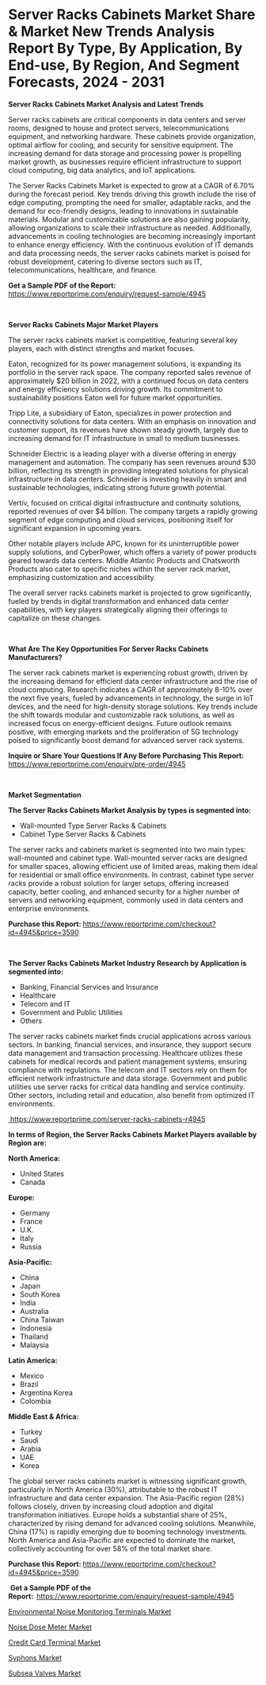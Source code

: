 <p><h1>Server Racks Cabinets Market Share & Market New Trends Analysis Report By Type, By Application, By End-use, By Region, And Segment Forecasts, 2024 - 2031</h1></p><p><strong>Server Racks Cabinets Market Analysis and Latest Trends</strong></p>
<p><p>Server racks cabinets are critical components in data centers and server rooms, designed to house and protect servers, telecommunications equipment, and networking hardware. These cabinets provide organization, optimal airflow for cooling, and security for sensitive equipment. The increasing demand for data storage and processing power is propelling market growth, as businesses require efficient infrastructure to support cloud computing, big data analytics, and IoT applications.</p><p>The Server Racks Cabinets Market is expected to grow at a CAGR of 6.70% during the forecast period. Key trends driving this growth include the rise of edge computing, prompting the need for smaller, adaptable racks, and the demand for eco-friendly designs, leading to innovations in sustainable materials. Modular and customizable solutions are also gaining popularity, allowing organizations to scale their infrastructure as needed. Additionally, advancements in cooling technologies are becoming increasingly important to enhance energy efficiency. With the continuous evolution of IT demands and data processing needs, the server racks cabinets market is poised for robust development, catering to diverse sectors such as IT, telecommunications, healthcare, and finance.</p></p>
<p><strong>Get a Sample PDF of the Report:&nbsp;</strong> <a href="https://www.reportprime.com/enquiry/request-sample/4945">https://www.reportprime.com/enquiry/request-sample/4945</a></p>
<p>&nbsp;</p>
<p><strong>Server Racks Cabinets Major Market Players</strong></p>
<p><p>The server racks cabinets market is competitive, featuring several key players, each with distinct strengths and market focuses. </p><p>Eaton, recognized for its power management solutions, is expanding its portfolio in the server rack space. The company reported sales revenue of approximately $20 billion in 2022, with a continued focus on data centers and energy efficiency solutions driving growth. Its commitment to sustainability positions Eaton well for future market opportunities.</p><p>Tripp Lite, a subsidiary of Eaton, specializes in power protection and connectivity solutions for data centers. With an emphasis on innovation and customer support, its revenues have shown steady growth, largely due to increasing demand for IT infrastructure in small to medium businesses.</p><p>Schneider Electric is a leading player with a diverse offering in energy management and automation. The company has seen revenues around $30 billion, reflecting its strength in providing integrated solutions for physical infrastructure in data centers. Schneider is investing heavily in smart and sustainable technologies, indicating strong future growth potential.</p><p>Vertiv, focused on critical digital infrastructure and continuity solutions, reported revenues of over $4 billion. The company targets a rapidly growing segment of edge computing and cloud services, positioning itself for significant expansion in upcoming years.</p><p>Other notable players include APC, known for its uninterruptible power supply solutions, and CyberPower, which offers a variety of power products geared towards data centers. Middle Atlantic Products and Chatsworth Products also cater to specific niches within the server rack market, emphasizing customization and accessibility.</p><p>The overall server racks cabinets market is projected to grow significantly, fueled by trends in digital transformation and enhanced data center capabilities, with key players strategically aligning their offerings to capitalize on these changes.</p></p>
<p>&nbsp;</p>
<p><strong>What Are The Key Opportunities For Server Racks Cabinets Manufacturers?</strong></p>
<p><p>The server rack cabinets market is experiencing robust growth, driven by the increasing demand for efficient data center infrastructure and the rise of cloud computing. Research indicates a CAGR of approximately 8-10% over the next five years, fueled by advancements in technology, the surge in IoT devices, and the need for high-density storage solutions. Key trends include the shift towards modular and customizable rack solutions, as well as increased focus on energy-efficient designs. Future outlook remains positive, with emerging markets and the proliferation of 5G technology poised to significantly boost demand for advanced server rack systems.</p></p>
<p><strong>Inquire or Share Your Questions If Any Before Purchasing This Report:</strong> <a href="https://www.reportprime.com/enquiry/pre-order/4945">https://www.reportprime.com/enquiry/pre-order/4945</a></p>
<p>&nbsp;</p>
<p><strong>Market Segmentation</strong></p>
<p><strong>The Server Racks Cabinets Market Analysis by types is segmented into:</strong></p>
<p><ul><li>Wall-mounted Type Server Racks & Cabinets</li><li>Cabinet Type Server Racks & Cabinets</li></ul></p>
<p><p>The server racks and cabinets market is segmented into two main types: wall-mounted and cabinet type. Wall-mounted server racks are designed for smaller spaces, allowing efficient use of limited areas, making them ideal for residential or small office environments. In contrast, cabinet type server racks provide a robust solution for larger setups, offering increased capacity, better cooling, and enhanced security for a higher number of servers and networking equipment, commonly used in data centers and enterprise environments.</p></p>
<p><strong>Purchase this Report:&nbsp;</strong><a href="https://www.reportprime.com/checkout?id=4945&price=3590">https://www.reportprime.com/checkout?id=4945&price=3590</a></p>
<p>&nbsp;</p>
<p><strong>The Server Racks Cabinets Market Industry Research by Application is segmented into:</strong></p>
<p><ul><li>Banking, Financial Services and Insurance</li><li>Healthcare</li><li>Telecom and IT</li><li>Government and Public Utilities</li><li>Others</li></ul></p>
<p><p>The server racks cabinets market finds crucial applications across various sectors. In banking, financial services, and insurance, they support secure data management and transaction processing. Healthcare utilizes these cabinets for medical records and patient management systems, ensuring compliance with regulations. The telecom and IT sectors rely on them for efficient network infrastructure and data storage. Government and public utilities use server racks for critical data handling and service continuity. Other sectors, including retail and education, also benefit from optimized IT environments.</p></p>
<p><a href="https://www.reportprime.com/server-racks-cabinets-r4945">&nbsp;https://www.reportprime.com/server-racks-cabinets-r4945</a></p>
<p><strong>In terms of Region, the Server Racks Cabinets Market Players available by Region are:</strong></p>
<p>
    <p> <strong> North America: </strong>
        <ul>
            <li>United States</li>
            <li>Canada</li>
        </ul>
        </p> 
    <p> <strong> Europe: </strong>
        <ul>
            <li>Germany</li>
            <li>France</li>
            <li>U.K.</li>
            <li>Italy</li>
            <li>Russia</li>
        </ul>
        </p> 
    <p> <strong> Asia-Pacific: </strong>
        <ul>
            <li>China</li>
            <li>Japan</li>
            <li>South Korea</li>
            <li>India</li>
            <li>Australia</li>
            <li>China Taiwan</li>
            <li>Indonesia</li>
            <li>Thailand</li>
            <li>Malaysia</li>
        </ul>
        </p> 
    <p> <strong> Latin America: </strong>
        <ul>
            <li>Mexico</li>
            <li>Brazil</li>
            <li>Argentina Korea</li>
            <li>Colombia</li>
        </ul>
        </p> 
    <p> <strong> Middle East & Africa: </strong>
        <ul>
            <li>Turkey</li>
            <li>Saudi</li>
            <li>Arabia</li>
            <li>UAE</li>
            <li>Korea</li>
        </ul>
    </p>
    </p>
<p><p>The global server racks cabinets market is witnessing significant growth, particularly in North America (30%), attributable to the robust IT infrastructure and data center expansion. The Asia-Pacific region (28%) follows closely, driven by increasing cloud adoption and digital transformation initiatives. Europe holds a substantial share of 25%, characterized by rising demand for advanced cooling solutions. Meanwhile, China (17%) is rapidly emerging due to booming technology investments. North America and Asia-Pacific are expected to dominate the market, collectively accounting for over 58% of the total market share.</p></p>
<p><strong>Purchase this Report: </strong><a href="https://www.reportprime.com/checkout?id=4945&price=3590">https://www.reportprime.com/checkout?id=4945&price=3590</a></p>
<p>&nbsp;<strong>Get a Sample PDF of the Report:&nbsp;&nbsp;</strong><a href="https://www.reportprime.com/enquiry/request-sample/4945">https://www.reportprime.com/enquiry/request-sample/4945</a></p>
<p><strong></strong></p>
<p><p><a href="https://issuu.com/reportprime-2/docs/environmental-noise-monitoring-term_4d555bf15feb56">Environmental Noise Monitoring Terminals Market</a></p><p><a href="https://issuu.com/reportprime-2/docs/noise-dose-meter-market-size-2030.p_7f0e5d1c8f6605">Noise Dose Meter Market</a></p><p><a href="https://github.com/AngelaWalsh696/Market-Research-Report-List-1/blob/main/credit-card-terminal-market.md">Credit Card Terminal Market</a></p><p><a href="https://www.linkedin.com/pulse/future-insights-syphons-market-trends-regional-analysis-p8ouf?trackingId=64VuRgSpRrShNk7ChtMs7A%3D%3D">Syphons Market</a></p><p><a href="https://www.linkedin.com/pulse/unlocking-growth-potential-market-strategic-analysis-subsea-npxvf?trackingId=ttKURb8pR36XrdCr5d%2Bj4g%3D%3D">Subsea Valves Market</a></p></p>
